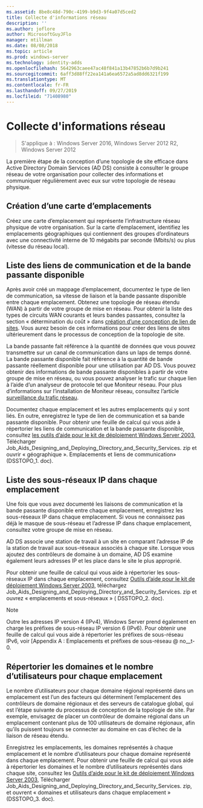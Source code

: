 ```yaml
---
ms.assetid: 8be8c48d-790c-4199-b9d3-9f4a07d5ced2
title: Collecte d'informations réseau
description: ''
ms.author: joflore
author: MicrosoftGuyJFlo
manager: mtillman
ms.date: 08/08/2018
ms.topic: article
ms.prod: windows-server
ms.technology: identity-adds
ms.openlocfilehash: 5642963caee47ac48f841a13b47852b6b7d9b241
ms.sourcegitcommit: 6aff3d88ff22ea141a6ea6572a5ad8dd6321f199
ms.translationtype: MT
ms.contentlocale: fr-FR
ms.lasthandoff: 09/27/2019
ms.locfileid: "71408980"
---
```

# <a name="collecting-network-information"></a>Collecte d'informations réseau

>S'applique à : Windows Server 2016, Windows Server 2012 R2, Windows Server 2012

La première étape de la conception d’une topologie de site efficace dans Active Directory Domain Services (AD DS) consiste à consulter le groupe réseau de votre organisation pour collecter des informations et communiquer régulièrement avec eux sur votre topologie de réseau physique.  
  
## <a name="creating-a-location-map"></a>Création d’une carte d’emplacements

Créez une carte d’emplacement qui représente l’infrastructure réseau physique de votre organisation. Sur la carte d’emplacement, identifiez les emplacements géographiques qui contiennent des groupes d’ordinateurs avec une connectivité interne de 10 mégabits par seconde (Mbits/s) ou plus (vitesse du réseau local).  
  
## <a name="listing-communication-links-and-available-bandwidth"></a>Liste des liens de communication et de la bande passante disponible

Après avoir créé un mappage d’emplacement, documentez le type de lien de communication, sa vitesse de liaison et la bande passante disponible entre chaque emplacement. Obtenez une topologie de réseau étendu (WAN) à partir de votre groupe de mise en réseau. Pour obtenir la liste des types de circuits WAN courants et leurs bandes passantes, consultez la section « détermination du coût » dans [création d’une conception de lien de sites](../../ad-ds/plan/Creating-a-Site-Link-Design.md). Vous aurez besoin de ces informations pour créer des liens de sites ultérieurement dans le processus de conception de la topologie de site.  
  
La bande passante fait référence à la quantité de données que vous pouvez transmettre sur un canal de communication dans un laps de temps donné. La bande passante disponible fait référence à la quantité de bande passante réellement disponible pour une utilisation par AD DS. Vous pouvez obtenir des informations de bande passante disponibles à partir de votre groupe de mise en réseau, ou vous pouvez analyser le trafic sur chaque lien à l’aide d’un analyseur de protocole tel que Moniteur réseau. Pour plus d’informations sur l’installation de Moniteur réseau, consultez l’article [surveillance du trafic réseau](https://go.microsoft.com/fwlink/?LinkId=107058).  
  
Documentez chaque emplacement et les autres emplacements qui y sont liés. En outre, enregistrez le type de lien de communication et sa bande passante disponible. Pour obtenir une feuille de calcul qui vous aide à répertorier les liens de communication et la bande passante disponible, consultez [les outils d’aide pour le kit de déploiement Windows Server 2003](https://go.microsoft.com/fwlink/?LinkID=102558), Télécharger Job_Aids_Designing_and_Deploying_Directory_and_Security_Services. zip et ouvrir « géographique ». Emplacements et liens de communication» (DSSTOPO_1. doc).  
  
## <a name="listing-ip-subnets-within-each-location"></a>Liste des sous-réseaux IP dans chaque emplacement

Une fois que vous avez documenté les liaisons de communication et la bande passante disponible entre chaque emplacement, enregistrez les sous-réseaux IP dans chaque emplacement. Si vous ne connaissez pas déjà le masque de sous-réseau et l’adresse IP dans chaque emplacement, consultez votre groupe de mise en réseau.  
  
AD DS associe une station de travail à un site en comparant l’adresse IP de la station de travail aux sous-réseaux associés à chaque site. Lorsque vous ajoutez des contrôleurs de domaine à un domaine, AD DS examine également leurs adresses IP et les place dans le site le plus approprié.  
  
Pour obtenir une feuille de calcul qui vous aide à répertorier les sous-réseaux IP dans chaque emplacement, consultez [Outils d’aide pour le kit de déploiement Windows Server 2003](https://go.microsoft.com/fwlink/?LinkID=102558), téléchargez Job_Aids_Designing_and_Deploying_Directory_and_Security_Services. zip et ouvrez « emplacements et sous-réseaux » ( DSSTOPO_2. doc).  
  
> [!NOTE]  
> Outre les adresses IP version 4 (IPv4), Windows Server prend également en charge les préfixes de sous-réseau IP version 6 (IPv6). Pour obtenir une feuille de calcul qui vous aide à répertorier les préfixes de sous-réseau IPv6, voir [Appendix A : Emplacements et préfixes de sous-réseau @ no__t-0.  

## <a name="listing-domains-and-number-of-users-for-each-location"></a>Répertorier les domaines et le nombre d’utilisateurs pour chaque emplacement

Le nombre d’utilisateurs pour chaque domaine régional représenté dans un emplacement est l’un des facteurs qui déterminent l’emplacement des contrôleurs de domaine régionaux et des serveurs de catalogue global, qui est l’étape suivante du processus de conception de la topologie de site. Par exemple, envisagez de placer un contrôleur de domaine régional dans un emplacement contenant plus de 100 utilisateurs de domaine régionaux, afin qu’ils puissent toujours se connecter au domaine en cas d’échec de la liaison de réseau étendu.  
  
Enregistrez les emplacements, les domaines représentés à chaque emplacement et le nombre d’utilisateurs pour chaque domaine représenté dans chaque emplacement. Pour obtenir une feuille de calcul qui vous aide à répertorier les domaines et le nombre d’utilisateurs représentés dans chaque site, consultez les [Outils d’aide pour le kit de déploiement Windows Server 2003](https://go.microsoft.com/fwlink/?LinkID=102558), Télécharger Job_Aids_Designing_and_Deploying_Directory_and_Security_Services. zip, et ouvrent « domaines et utilisateurs dans chaque emplacement » (DSSTOPO_3. doc).  
